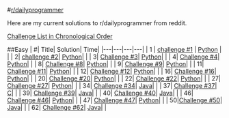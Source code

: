 #[r/dailyprogrammer](https://www.reddit.com/r/dailyprogrammer)

Here are my current solutions to r/dailyprogrammer from reddit.

[Challenge List in Chronological Order](https://www.reddit.com/r/dailyprogrammer/wiki/challenges)

##Easy
| #| Title| Solution| Time|
|---|---|---|---|
| 1 | [challenge #1](https://www.reddit.com/r/dailyprogrammer/comments/pih8x/easy_challenge_1/)  | [Python](https://github.com/joshvocal/dailyprogrammer/blob/master/Easy/Python/challenge1.py)   |   |
| 2| [challenge #2](https://www.reddit.com/r/dailyprogrammer/comments/pjbj8/easy_challenge_2/)| [Python](https://github.com/joshvocal/dailyprogrammer/blob/master/Easy/Python/challenge2.py)|   |
| 3| [Challenge #3](https://www.reddit.com/r/dailyprogrammer/comments/pkw2m/2112012_challenge_3_easy/)| [Python](https://github.com/joshvocal/dailyprogrammer/blob/master/Easy/Python/challenge3.py)|   |
| 4| [Challenge #4](https://www.reddit.com/r/dailyprogrammer/comments/pm6oj/2122012_challenge_4_easy/)| [Python](https://github.com/joshvocal/dailyprogrammer/blob/master/Easy/Python/challenge4.py)|   |
| 8| [Challenge #8](https://www.reddit.com/r/dailyprogrammer/comments/pserp/2162012_challenge_8_easy/)| [Python](https://github.com/joshvocal/dailyprogrammer/blob/master/Easy/Python/challenge8.py)| |
| 9| [Challenge #9](https://www.reddit.com/r/dailyprogrammer/comments/pu1rf/2172012_challenge_9_easy/)| [Python](https://github.com/joshvocal/dailyprogrammer/blob/master/Easy/Python/challenge9.py)| |
| 11| [Challenge #11](https://www.reddit.com/r/dailyprogrammer/comments/pwons/2192012_challenge_11_easy/)| [Python](https://github.com/joshvocal/dailyprogrammer/blob/master/Easy/Python/challenge11.py)|   |
| 12| [Challenge #12](https://www.reddit.com/r/dailyprogrammer/comments/pxs2x/2202012_challenge_12_easy/)| [Python](https://github.com/joshvocal/dailyprogrammer/blob/master/Easy/Python/challenge12.py)|   |
| 16| [Challenge #16](https://www.reddit.com/r/dailyprogrammer/comments/q8aom/2272012_challenge_16_easy/)| [Python](https://github.com/joshvocal/dailyprogrammer/blob/master/Easy/Python/challenge16.py)|   |
| 20| [Challenge #20](https://www.reddit.com/r/dailyprogrammer/comments/qnkro/382012_challenge_20_easy/)| [Python](https://github.com/joshvocal/dailyprogrammer/blob/master/Easy/Python/challenge20.py)|   |
| 22| [Challenge #22](https://www.reddit.com/r/dailyprogrammer/comments/qr0hg/3102012_challenge_22_easy/)| [Python](https://github.com/joshvocal/dailyprogrammer/blob/master/Easy/Python/challenge22.py)|   |
| 27| [Challenge #27](https://www.reddit.com/r/dailyprogrammer/comments/r0r3h/3172012_challenge_27_easy/)| [Python](https://github.com/joshvocal/dailyprogrammer/blob/master/Easy/Python/challenge27.py)|   |
| 34| [Challenge #34](https://www.reddit.com/r/dailyprogrammer/comments/rmmn8/3312012_challenge_34_easy/)| [Java](https://github.com/joshvocal/dailyprogrammer/blob/master/Easy/Java/challenge34.java)|   |
| 37| [Challenge #37](https://www.reddit.com/r/dailyprogrammer/comments/rzdwq/482012_challenge_37_easy/)| [C](https://github.com/joshvocal/dailyprogrammer/blob/master/Easy/C/challenge37.c)|   |
| 39| [Challenge #39](https://www.reddit.com/r/dailyprogrammer/comments/s6bas/4122012_challenge_39_easy/)| [Java](https://github.com/joshvocal/dailyprogrammer/blob/master/Easy/Java/challenge39.java)|   |
| 40| [Challenge #40](https://www.reddit.com/r/dailyprogrammer/comments/schtf/4162012_challenge_40_easy/)| [Java](https://github.com/joshvocal/dailyprogrammer/blob/master/Easy/Java/challenge40.java)|   |
| 46| [Challenge #46](https://www.reddit.com/r/dailyprogrammer/comments/szz5y/4302012_challenge_46_easy/)| [Python](https://github.com/joshvocal/dailyprogrammer/blob/master/Easy/Python/challenge46.py)|   |
| 47| [Challenge #47](https://www.reddit.com/r/dailyprogrammer/comments/t33vi/522012_challenge_47_easy/)| [Python](https://github.com/joshvocal/dailyprogrammer/blob/master/Easy/Python/challenge47.py)|   |
| 50|[Challenge #50](https://www.reddit.com/r/dailyprogrammer/comments/teua8/592012_challenge_50_easy/)| [Java](https://github.com/joshvocal/dailyprogrammer/blob/master/Easy/Java/challenge50.java)| |
| 62| [Challenge #62](https://www.reddit.com/r/dailyprogrammer/comments/urqcx/682012_challenge_62_easy/)| [Java](https://github.com/joshvocal/dailyprogrammer/blob/master/Easy/Java/challenge62.java)|   |
